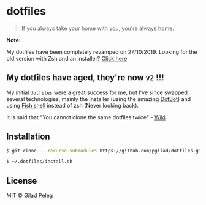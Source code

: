 # dotfiles
> If you always take your home with you, you're always home.

**Note:**

My dotfiles have been completely revamped on 27/10/2019. Looking for
the old version with Zsh and an installer? [Click here](https://github.com/pgilad/dotfiles/tree/v1)

## My dotfiles have aged, they're now `v2` !!!

My initial `dotfiles` were a great success for me, but I've since swapped several technologies,
mainly the installer (using the amazing [DotBot](https://github.com/anishathalye/dotbot)) and using
[Fish shell](https://fishshell.com/) instead of zsh (Never looking back).

It is said that "You cannot clone the same dotfiles twice" - [Wiki](https://en.wikiquote.org/wiki/Heraclitus#Quotes).

## Installation

```sh
$ git clone ---recurse-submodules https://github.com/pgilad/dotfiles.git ~/.dotfiles

$ ~/.dotfiles/install.sh
```

## License

MIT © [Gilad Peleg](https://www.giladpeleg.com)
